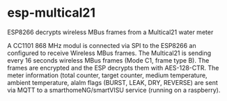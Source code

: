 # esp-multical21
ESP8266 decrypts wireless MBus frames from a Multical21 water meter

A CC1101 868 MHz modul is connected via SPI to the ESP8266 an configured to receive Wireless MBus frames. The Multical21 is sending every 16 seconds wireless MBus frames (Mode C1, frame type B). The frames are encrypted and the ESP decrypts them with AES-128-CTR. The meter information (total counter, target counter, medium temperature, ambient temperature, alalm flags (BURST, LEAK, DRY, REVERSE) are sent via MQTT to a smarthomeNG/smartVISU service (running on a raspberry).
